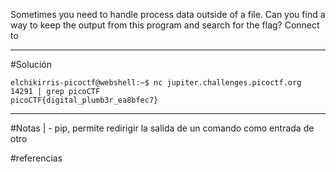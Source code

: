 Sometimes you need to handle process data outside of a file. Can you find a way to keep the output from this program and search for the flag? Connect to

------------------
#Solución 

```
elchikirris-picoctf@webshell:~$ nc jupiter.challenges.picoctf.org 14291 | grep picoCTF
picoCTF{digital_plumb3r_ea8bfec7}
```

-------

#Notas 
| - pip, permite redirigir la salida de un comando como entrada de otro 

#referencias 





































